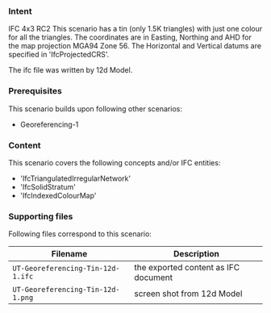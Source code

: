 
### Intent

IFC 4x3 RC2
This scenario has a tin (only 1.5K triangles) with just one colour for all the triangles. 
The coordinates are in Easting, Northing and AHD for the map projection MGA94 Zone 56.
The Horizontal and Vertical datums are specified in 'IfcProjectedCRS'.

The ifc file was written by 12d Model. 

### Prerequisites

This scenario builds upon following other scenarios:

- Georeferencing-1

### Content

This scenario covers the following concepts and/or IFC entities:

- 'IfcTriangulatedIrregularNetwork'
- 'IfcSolidStratum'
- 'IfcIndexedColourMap'

### Supporting files

Following files correspond to this scenario:

| Filename                     | Description                               |
|------------------------------------|-------------------------------------------|
| `UT-Georeferencing-Tin-12d-1.ifc`       | the exported content as IFC document      |
| `UT-Georeferencing-Tin-12d-1.png`       | screen shot from 12d Model                |

